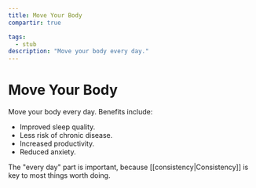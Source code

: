 ```yaml
---
title: Move Your Body
compartir: true

tags:
  - stub
description: "Move your body every day."
---
```


# Move Your Body

Move your body every day. Benefits include:

- Improved sleep quality.
- Less risk of chronic disease.
- Increased productivity.
- Reduced anxiety.

The "every day" part is important, because [[consistency|Consistency]] is key to most things worth doing.
